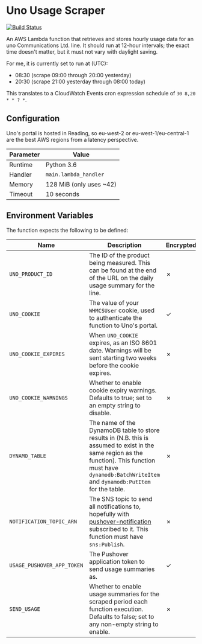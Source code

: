 # Uno Usage Scraper

[![Build Status](https://travis-ci.org/gebn/uno-usage-scraper.svg?branch=master)](https://travis-ci.org/gebn/uno-usage-scraper)

An AWS Lambda function that retrieves and stores hourly usage data for an uno
Communications Ltd. line. It should run at 12-hour intervals; the exact time
doesn't matter, but it must not vary with daylight saving.

For me, it is currently set to run at (UTC):

 - 08:30 (scrape 09:00 through 20:00 yesterday)
 - 20:30 (scrape 21:00 yesterday through 08:00 today)

This translates to a CloudWatch Events cron expression schedule of
`30 8,20 * * ? *`.

## Configuration

Uno's portal is hosted in Reading, so eu-west-2 or eu-west-1/eu-central-1 are
the best AWS regions from a latency perspective.

| Parameter | Value                   |
|-----------|-------------------------|
| Runtime   | Python 3.6              |
| Handler   | `main.lambda_handler`   |
| Memory    | 128 MiB (only uses ~42) |
| Timeout   | 10 seconds              |

## Environment Variables

The function expects the following to be defined:

| Name                       | Description                                                                                                                                                                                                    | Encrypted? |
|----------------------------|----------------------------------------------------------------------------------------------------------------------------------------------------------------------------------------------------------------|------------|
| `UNO_PRODUCT_ID`           | The ID of the product being measured. This can be found at the end of the URL on the daily usage summary for the line.                                                                                         | ✗          |
| `UNO_COOKIE`               | The value of your `WHMCSUser` cookie, used to authenticate the function to Uno's portal.                                                                                                                       | ✓          |
| `UNO_COOKIE_EXPIRES`       | When `UNO_COOKIE` expires, as an ISO 8601 date. Warnings will be sent starting two weeks before the cookie expires.                                                                                            | ✗          |
| `UNO_COOKIE_WARNINGS`      | Whether to enable cookie expiry warnings. Defaults to true; set to an empty string to disable.                                                                                                                 | ✗          |
| `DYNAMO_TABLE`             | The name of the DynamoDB table to store results in (N.B. this is assumed to exist in the same region as the function). This function must have `dynamodb:BatchWriteItem` and `dynamodb:PutItem` for the table. | ✗          |
| `NOTIFICATION_TOPIC_ARN`   | The SNS topic to send all notifications to, hopefully with [pushover-notification](https://github.com/gebn/pushover-notification) subscribed to it. This function must have `sns:Publish`.                     | ✗          |
| `USAGE_PUSHOVER_APP_TOKEN` | The Pushover application token to send usage summaries as.                                                                                                                                                     | ✓          |
| `SEND_USAGE`               | Whether to enable usage summaries for the scraped period each function execution. Defaults to false; set to any non-empty string to enable.                                                                    | ✗          |
